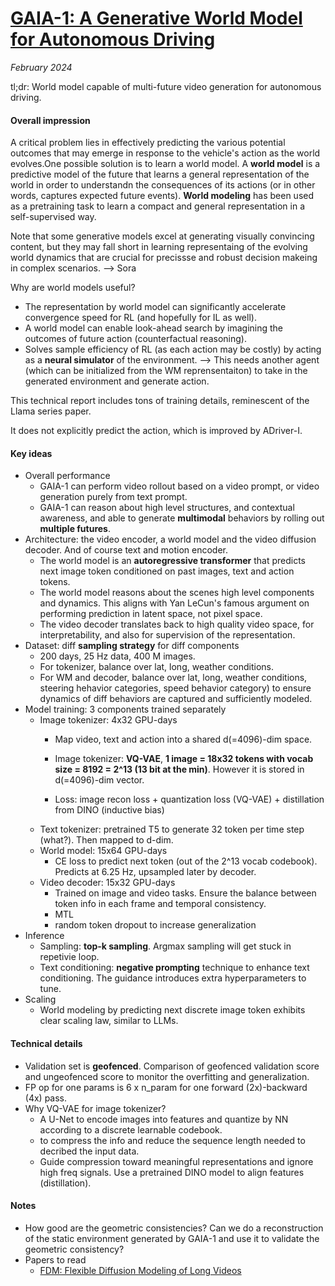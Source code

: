 # [GAIA-1: A Generative World Model for Autonomous Driving](https://arxiv.org/abs/2309.17080)

_February 2024_

tl;dr: World model capable of multi-future video generation for autonomous driving.

#### Overall impression
A critical problem lies in effectively predicting the various potential outcomes that may emerge in response to the vehicle's action as the world evolves.One possible solution is to learn a world model. A **world model** is a predictive model of the future that learns a general representation of the world in order to understandn the consequences of its actions (or in other words, captures expected future events). **World modeling** has been used as a pretraining task to learn a compact and general representation in a self-supervised way. 

Note that some generative models excel at generating visually convincing content, but they may fall short in learning representaing of the evolving world dynamics that are crucial for precissse and robust decision makeing in complex scenarios. --> Sora

Why are world models useful?

* The representation by world model can significantly accelerate convergence speed for RL (and hopefully for IL as well).
* A world model can enable look-ahead search by imagining the outcomes of future action (counterfactual reasoning).
* Solves sample efficiency of RL (as each action may be costly) by acting as a **neural simulator** of the environment. --> This needs another agent (which can be initialized from the WM reprensentaiton) to take in the generated environment and generate action.

This technical report includes tons of training details, reminescent of the Llama series paper.

It does not explicitly predict the action, which is improved by ADriver-I.

#### Key ideas
- Overall performance
	- GAIA-1 can perform video rollout based on a video prompt, or video generation purely from text prompt.
	- GAIA-1 can reason about high level structures, and contextual awareness, and able to generate **multimodal** behaviors by rolling out **multiple futures**. 
- Architecture: the video encoder, a world model and the video diffusion decoder. And of course text and motion encoder.
	- The world model is an **autoregressive transformer** that predicts next image token conditioned on past images, text and action tokens.
	- The world model reasons about the scenes high level components and dynamics. This aligns with Yan LeCun's famous argument on performing prediction in latent space, not pixel space.
	- The video decoder translates back to high quality video space, for interpretability, and also for supervision of the representation.
- Dataset: diff **sampling strategy** for diff components
	- 200 days, 25 Hz data, 400 M images.
	- For tokenizer, balance over lat, long, weather conditions.
	- For WM and decoder, balance over lat, long, weather conditions, steering hehavior categories, speed behavior category) to ensure dynamics of diff behaviors are captured and sufficiently modeled.
- Model training: 3 components trained separately
	- Image tokenizer: 4x32 GPU-days
		- Map video, text and action into a shared d(=4096)-dim space. 
		- Image tokenizer: **VQ-VAE**, **1 image = 18x32 tokens with vocab size = 8192 = 2^13 (13 bit at the min)**. However it is stored in d(=4096)-dim vector. 

		- Loss: image recon loss + quantization loss (VQ-VAE) + distillation from DINO (inductive bias)
	- Text tokenizer: pretrained T5 to generate 32 token per time step (what?). Then mapped to d-dim.
	- World model: 15x64 GPU-days
		- CE loss to predict next token (out of the 2^13 vocab codebook). Predicts at 6.25 Hz, upsampled later by decoder. 
	- Video decoder: 15x32 GPU-days
		- Trained on image and video tasks. Ensure the balance between token info in each frame and temporal consistency.
		- MTL
		- random token dropout to increase generalization
- Inference
	- Sampling: **top-k sampling**. Argmax sampling will get stuck in repetivie loop.
	- Text conditioning: **negative prompting** technique to enhance text conditioning. The guidance introduces extra hyperparameters to tune. 
- Scaling
	- World modeling by predicting next discrete image token exhibits clear scaling law, similar to LLMs.

#### Technical details
- Validation set is **geofenced**. Comparison of geofenced validation score and ungeofenced score to monitor the overfitting and generalization.
- FP op for one params is 6 x n_param for one forward (2x)-backward (4x) pass.
- Why VQ-VAE for image tokenizer?
	- A U-Net to encode images into features and quantize by NN according to a discrete learnable codebook. 
	- to compress the info and reduce the sequence length needed to decribed the input data. 
	- Guide compression toward meaningful representations and ignore high freq signals. Use a pretrained DINO model to align features (distillation).

#### Notes
- How good are the geometric consistencies? Can we do a reconstruction of the static environment generated by GAIA-1 and use it to validate the geometric consistency?
- Papers to read
	- [FDM: Flexible Diffusion Modeling of Long Videos](https://arxiv.org/abs/2205.11495)